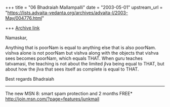 +++
title = "06 Bhadraiah Mallampalli"
date = "2003-05-01"
upstream_url = "https://lists.advaita-vedanta.org/archives/advaita-l/2003-May/004776.html"

+++
[Archive link](https://lists.advaita-vedanta.org/archives/advaita-l/2003-May/004776.html)

Namaskar,

Anything that is poorNam is equal to anything else that is also poorNam.
vishva alone is not poorNam but vishva along with the objects that vishva
sees becomes poorNam, which equals THAT. When guru teaches tatvamasi, the
teaching is not about the limited jIva being equal to THAT, but about how
the jIva that sees itself as complete is equal to THAT.

Best regards
Bhadraiah

_________________________________________________________________
The new MSN 8: smart spam protection and 2 months FREE*
http://join.msn.com/?page=features/junkmail

